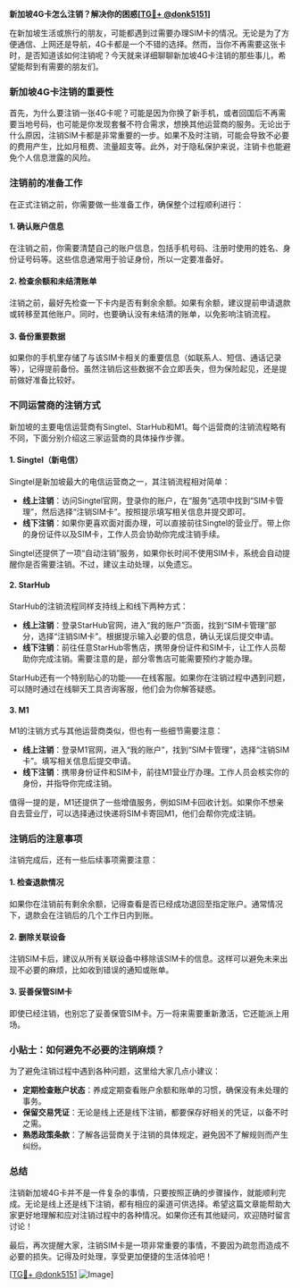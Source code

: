 **新加坡4G卡怎么注销？解决你的困惑[[TG💪+ @donk5151](https://t.me/s/donk5151)]**

在新加坡生活或旅行的朋友，可能都遇到过需要办理SIM卡的情况。无论是为了方便通信、上网还是导航，4G卡都是一个不错的选择。然而，当你不再需要这张卡时，是否知道该如何注销呢？今天就来详细聊聊新加坡4G卡注销的那些事儿，希望能帮到有需要的朋友们。

### 新加坡4G卡注销的重要性

首先，为什么要注销一张4G卡呢？可能是因为你换了新手机，或者回国后不再需要当地号码，也可能是你发现套餐不符合需求，想换其他运营商的服务。无论出于什么原因，注销SIM卡都是非常重要的一步。如果不及时注销，可能会导致不必要的费用产生，比如月租费、流量超支等。此外，对于隐私保护来说，注销卡也能避免个人信息泄露的风险。

### 注销前的准备工作

在正式注销之前，你需要做一些准备工作，确保整个过程顺利进行：

#### 1. **确认账户信息**
   在注销之前，你需要清楚自己的账户信息，包括手机号码、注册时使用的姓名、身份证号码等。这些信息通常用于验证身份，所以一定要准备好。

#### 2. **检查余额和未结清账单**
   注销之前，最好先检查一下卡内是否有剩余余额。如果有余额，建议提前申请退款或转移至其他账户。同时，也要确认没有未结清的账单，以免影响注销流程。

#### 3. **备份重要数据**
   如果你的手机里存储了与该SIM卡相关的重要信息（如联系人、短信、通话记录等），记得提前备份。虽然注销后这些数据不会立即丢失，但为保险起见，还是提前做好准备比较好。

### 不同运营商的注销方式

新加坡的主要电信运营商有Singtel、StarHub和M1。每个运营商的注销流程略有不同，下面分别介绍这三家运营商的具体操作步骤。

#### 1. **Singtel（新电信）**
   Singtel是新加坡最大的电信运营商之一，其注销流程相对简单：

   - **线上注销**：访问Singtel官网，登录你的账户，在“服务”选项中找到“SIM卡管理”，然后选择“注销SIM卡”。按照提示填写相关信息并提交即可。
   - **线下注销**：如果你更喜欢面对面办理，可以直接前往Singtel的营业厅。带上你的身份证件以及SIM卡，工作人员会协助你完成注销手续。

   Singtel还提供了一项“自动注销”服务，如果你长时间不使用SIM卡，系统会自动提醒你是否需要注销。不过，建议主动处理，以免遗忘。

#### 2. **StarHub**
   StarHub的注销流程同样支持线上和线下两种方式：

   - **线上注销**：登录StarHub官网，进入“我的账户”页面，找到“SIM卡管理”部分，选择“注销SIM卡”。根据提示输入必要的信息，确认无误后提交申请。
   - **线下注销**：前往任意StarHub零售店，携带身份证件和SIM卡，让工作人员帮助你完成注销。需要注意的是，部分零售店可能需要预约才能办理。

   StarHub还有一个特别贴心的功能——在线客服。如果你在注销过程中遇到问题，可以随时通过在线聊天工具咨询客服，他们会为你解答疑惑。

#### 3. **M1**
   M1的注销方式与其他运营商类似，但也有一些细节需要注意：

   - **线上注销**：登录M1官网，进入“我的账户”，找到“SIM卡管理”，选择“注销SIM卡”。填写相关信息后提交申请。
   - **线下注销**：携带身份证件和SIM卡，前往M1营业厅办理。工作人员会核实你的身份，并指导你完成注销。

   值得一提的是，M1还提供了一些增值服务，例如SIM卡回收计划。如果你不想亲自去营业厅，可以选择通过快递将SIM卡寄回M1，他们会帮你完成注销。

### 注销后的注意事项

注销完成后，还有一些后续事项需要注意：

#### 1. **检查退款情况**
   如果你在注销前有剩余余额，记得查看是否已经成功退回至指定账户。通常情况下，退款会在注销后的几个工作日内到账。

#### 2. **删除关联设备**
   注销SIM卡后，建议从所有关联设备中移除该SIM卡的信息。这样可以避免未来出现不必要的麻烦，比如收到错误的通知或账单。

#### 3. **妥善保管SIM卡**
   即使已经注销，也别忘了妥善保管SIM卡。万一将来需要重新激活，它还能派上用场。

### 小贴士：如何避免不必要的注销麻烦？

为了避免注销过程中遇到各种问题，这里给大家几点小建议：

- **定期检查账户状态**：养成定期查看账户余额和账单的习惯，确保没有未处理的事务。
- **保留交易凭证**：无论是线上还是线下注销，都要保存好相关的凭证，以备不时之需。
- **熟悉政策条款**：了解各运营商关于注销的具体规定，避免因不了解规则而产生纠纷。

### 总结

注销新加坡4G卡并不是一件复杂的事情，只要按照正确的步骤操作，就能顺利完成。无论是线上还是线下注销，都有相应的渠道可供选择。希望这篇文章能帮助大家更好地理解和应对注销过程中的各种情况。如果你还有其他疑问，欢迎随时留言讨论！

最后，再次提醒大家，注销SIM卡是一项非常重要的事情，不要因为疏忽而造成不必要的损失。记得及时处理，享受更加便捷的生活体验吧！

[[TG💪+ @donk5151](https://t.me/s/donk5151) ![Image](https://i.postimg.cc/rwNCRYN7/Snipaste-2025-04-30-17-27-05.png)]